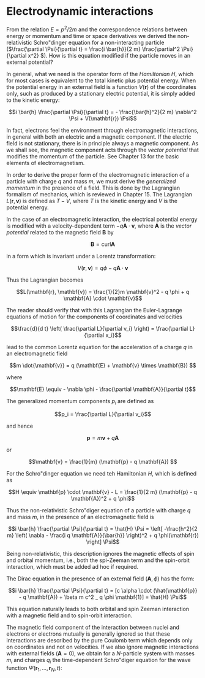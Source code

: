 # Electrodynamic interactions

From the relation $E = p^2/2m$ and the correspondence relations between energy or momentum and time or space derivatives we derived the non-relativistic Schro\"dinger equation for a non-interacting particle ($\frac{\partial \Psi}{\partial t} = \frac{i \bar{h}}{2 m} \frac{\partial^2 \Psi}{\partial x^2} $).
How is this equation modified if the particle moves in an external potential?

In general, what we need is the operator form of the _Hamiltonian_ $H$, which for most cases is equivalent to the total kinetic plus potential energy.
When the potential energy in an external field is a function $V(\mathbf{r})$ of the coordinates only, such as produced by a stationary electric potential, it is simply added to the kinetic energy:

$$i \bar{h} \frac{\partial \Psi}{\partial t} = - \frac{\bar{h}^2}{2 m} \nabla^2 \Psi + V(\mathbf{r}) \Psi$$

In fact, electrons feel the environment through electromagnetic interactions, in general with both an electric and a magnetic component.
If the electric field is not stationary, there is in principle always a magnetic component.
As we shall see, the magnetic component acts through the _vector potential_ that modifies the momentum of the particle.
See Chapter 13 for the basic elements of electromagnetism.

In order to derive the proper form of the electromagnetic interaction of a particle with charge $q$ and mass $m$, we must derive the _generalized momentum_ in the presence of a field.
This is done by the Lagrangian formalism of mechanics, which is reviewed in Chapter 15.
The Lagrangian $L(\mathbf{r}, \mathbf{v})$ is defined as $T - V$, where $T$ is the kinetic energy and $V$ is the potential energy.

In the case of an electromagnetic interaction, the electrical potential energy is modified with a velocity-dependent term $-q \mathbf{A} \cdot \mathbf{v}$, where $\mathbf{A}$ is the _vector potential_ related to the magnetic field $\mathbf{B}$ by

$$\mathbf{B} = \mathrm{curl} \mathbf{A}$$

in a form which is invariant under a Lorentz transformation:

$$V(\mathbf{r}, \mathbf{v}) = q \phi - q \mathbf{A} \cdot \mathbf{v}$$

Thus the Lagrangian becomes

$$L(\mathbf{r}, \mathbf{v}) = \frac{1}{2}m \mathbf{v}^2 - q \phi + q \mathbf{A} \cdot \mathbf{v}$$

The reader should verify that with this Lagrangian the Euler-Lagrange equations of motion for the components of coordinates and velocities

$$\frac{d}{d t} \left( \frac{\partial L}{\partial v_i} \right) = \frac{\partial L}{\partial x_i}$$

lead to the common Lorentz equation for the acceleration of a charge $q$ in an electromagnetic field

$$m \dot{\mathbf{v}} = q (\mathbf{E} + \mathbf{v} \times \mathbf{B}) $$

where

$$\mathbf{E} \equiv - \nabla \phi - \frac{\partial \mathbf{A}}{\partial t}$$

The generalized momentum components $p_i$ are defined as

$$p_i = \frac{\partial L}{\partial v_i}$$

and hence

$$\mathbf{p} = m \mathbf{v} + q \mathbf{A}$$

or

$$\mathbf{v} = \frac{1}{m} (\mathbf{p} - q \mathbf{A}) $$

For the Schro\"dinger equation we need teh Hamiltonian $H$, which is defined as

$$H \equiv \mathbf{p} \cdot \mathbf{v} - L = \frac{1}{2 m} (\mathbf{p} - q \mathbf{A})^2 + q \phi$$

Thus the non-relativistic Schro\"diger equation of a particle with charge $q$ and mass $m$, 
in the presence of an electromagnetic field is

$$i \bar{h} \frac{\partial \Psi}{\partial t} = \hat{H} \Psi = \left[ -\frac{h^2}{2 m} \left( \nabla - \frac{i q \mathbf{A}}{\bar{h}} \right)^2 + q \phi(\mathbf{r}) \right] \Psi$$


Being non-relativistic, this description ignores the magnetic effects of spin and orbital momentum, 
i.e., both the spi-Zeeman term and the spin-orbit interaction, which must be added ad hoc if required.

The Dirac equation in the presence of an external field $(\mathbf{A}, \phi)$ has the form:

$$i \bar{h} \frac{\partial \Psi}{\partial t} = [c \alpha \cdot (\hat{\mathbf{p}} - q \mathbf{A}) + \beta m c^2 _ q \phi \mathbf{1}] = \hat{H} \Psi$$

This equation naturally leads to both orbital and spin Zeeman interaction with a magnetic field and to spin-orbit interaction.

The magnetic field component of the interaction between nuclei and electrons or electrons mutually 
is generally ignored so that these interactions are described by the pure Coulomb term 
which depends only on coordinates and not on velocities.
If we also ignore magnetic interactions with external fields ($\mathbf{A} = 0$), we obtain for a $N$-particle system with masses $m_i$ and charges $q_i$ 
the time-dependent Schro\"diger equation for the wave function $\Psi(\mathbf{r}_1, \ldots, \mathbf{r}_N, t)$:
